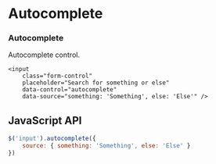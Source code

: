 # Autocomplete

### Autocomplete

Autocomplete control.

    <input
        class="form-control"
        placeholder="Search for something or else"
        data-control="autocomplete"
        data-source="something: 'Something', else: 'Else'" />

## JavaScript API

```js
$('input').autocomplete({
    source: { something: 'Something', else: 'Else' }
})
```
